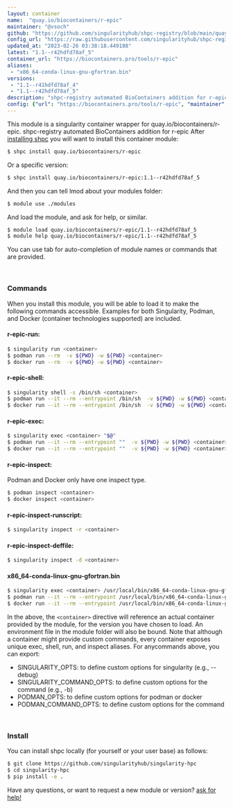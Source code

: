 ```yaml
---
layout: container
name:  "quay.io/biocontainers/r-epic"
maintainer: "@vsoch"
github: "https://github.com/singularityhub/shpc-registry/blob/main/quay.io/biocontainers/r-epic/container.yaml"
config_url: "https://raw.githubusercontent.com/singularityhub/shpc-registry/main/quay.io/biocontainers/r-epic/container.yaml"
updated_at: "2023-02-26 03:38:18.449188"
latest: "1.1--r42hdfd78af_5"
container_url: "https://biocontainers.pro/tools/r-epic"
aliases:
 - "x86_64-conda-linux-gnu-gfortran.bin"
versions:
 - "1.1--r41hdfd78af_4"
 - "1.1--r42hdfd78af_5"
description: "shpc-registry automated BioContainers addition for r-epic"
config: {"url": "https://biocontainers.pro/tools/r-epic", "maintainer": "@vsoch", "description": "shpc-registry automated BioContainers addition for r-epic", "latest": {"1.1--r42hdfd78af_5": "sha256:1fe5e2dd6f1070c1ef1c445647aa5bb205442f2a36f05c0da97e6d4be0aac6d9"}, "tags": {"1.1--r41hdfd78af_4": "sha256:009053ec0f8cfb2d5a547677e497bf8e95f845962adffe23289554a774538c92", "1.1--r42hdfd78af_5": "sha256:1fe5e2dd6f1070c1ef1c445647aa5bb205442f2a36f05c0da97e6d4be0aac6d9"}, "docker": "quay.io/biocontainers/r-epic", "aliases": {"x86_64-conda-linux-gnu-gfortran.bin": "/usr/local/bin/x86_64-conda-linux-gnu-gfortran.bin"}}
---
```


This module is a singularity container wrapper for quay.io/biocontainers/r-epic.
shpc-registry automated BioContainers addition for r-epic
After [installing shpc](#install) you will want to install this container module:


```bash
$ shpc install quay.io/biocontainers/r-epic
```

Or a specific version:

```bash
$ shpc install quay.io/biocontainers/r-epic:1.1--r42hdfd78af_5
```

And then you can tell lmod about your modules folder:

```bash
$ module use ./modules
```

And load the module, and ask for help, or similar.

```bash
$ module load quay.io/biocontainers/r-epic/1.1--r42hdfd78af_5
$ module help quay.io/biocontainers/r-epic/1.1--r42hdfd78af_5
```

You can use tab for auto-completion of module names or commands that are provided.

<br>

### Commands

When you install this module, you will be able to load it to make the following commands accessible.
Examples for both Singularity, Podman, and Docker (container technologies supported) are included.

#### r-epic-run:

```bash
$ singularity run <container>
$ podman run --rm  -v ${PWD} -w ${PWD} <container>
$ docker run --rm  -v ${PWD} -w ${PWD} <container>
```

#### r-epic-shell:

```bash
$ singularity shell -s /bin/sh <container>
$ podman run --it --rm --entrypoint /bin/sh  -v ${PWD} -w ${PWD} <container>
$ docker run --it --rm --entrypoint /bin/sh  -v ${PWD} -w ${PWD} <container>
```

#### r-epic-exec:

```bash
$ singularity exec <container> "$@"
$ podman run --it --rm --entrypoint ""  -v ${PWD} -w ${PWD} <container> "$@"
$ docker run --it --rm --entrypoint ""  -v ${PWD} -w ${PWD} <container> "$@"
```

#### r-epic-inspect:

Podman and Docker only have one inspect type.

```bash
$ podman inspect <container>
$ docker inspect <container>
```

#### r-epic-inspect-runscript:

```bash
$ singularity inspect -r <container>
```

#### r-epic-inspect-deffile:

```bash
$ singularity inspect -d <container>
```


#### x86_64-conda-linux-gnu-gfortran.bin

```bash
$ singularity exec <container> /usr/local/bin/x86_64-conda-linux-gnu-gfortran.bin
$ podman run --it --rm --entrypoint /usr/local/bin/x86_64-conda-linux-gnu-gfortran.bin   -v ${PWD} -w ${PWD} <container> -c " $@"
$ docker run --it --rm --entrypoint /usr/local/bin/x86_64-conda-linux-gnu-gfortran.bin   -v ${PWD} -w ${PWD} <container> -c " $@"
```



In the above, the `<container>` directive will reference an actual container provided
by the module, for the version you have chosen to load. An environment file in the
module folder will also be bound. Note that although a container
might provide custom commands, every container exposes unique exec, shell, run, and
inspect aliases. For anycommands above, you can export:

 - SINGULARITY_OPTS: to define custom options for singularity (e.g., --debug)
 - SINGULARITY_COMMAND_OPTS: to define custom options for the command (e.g., -b)
 - PODMAN_OPTS: to define custom options for podman or docker
 - PODMAN_COMMAND_OPTS: to define custom options for the command

<br>

### Install

You can install shpc locally (for yourself or your user base) as follows:

```bash
$ git clone https://github.com/singularityhub/singularity-hpc
$ cd singularity-hpc
$ pip install -e .
```

Have any questions, or want to request a new module or version? [ask for help!](https://github.com/singularityhub/singularity-hpc/issues)